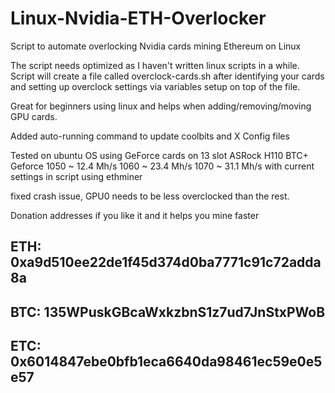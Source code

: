 # Linux-Nvidia-ETH-Overlocker
Script to automate overlocking Nvidia cards mining Ethereum on Linux

The script needs optimized as I haven't written linux scripts in a while.
Script will create a file called overclock-cards.sh after identifying your cards and setting up overclock settings
via variables setup on top of the file.

Great for beginners using linux and helps when adding/removing/moving GPU cards.

Added auto-running command to update coolbits and X Config files

Tested on ubuntu OS using GeForce cards on 13 slot ASRock H110 BTC+
Geforce 1050 ~ 12.4 Mh/s  1060 ~ 23.4 Mh/s   1070 ~ 31.1 Mh/s with current settings in script using ethminer

fixed crash issue, GPU0 needs to be less overclocked than the rest.

Donation addresses if you like it and it helps you mine faster
## ETH:  0xa9d510ee22de1f45d374d0ba7771c91c72adda8a
## BTC:  135WPuskGBcaWxkzbnS1z7ud7JnStxPWoB
## ETC:  0x6014847ebe0bfb1eca6640da98461ec59e0e5e57
